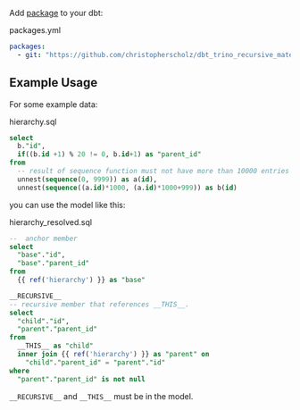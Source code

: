 Add [package](https://docs.getdbt.com/docs/build/packages#git-packages) to your dbt:

packages.yml
``` yaml
packages:
  - git: "https://github.com/christopherscholz/dbt_trino_recursive_materialization.git"
```

## Example Usage
For some example data:

hierarchy.sql
``` sql
select
  b."id",
  if((b.id +1) % 20 != 0, b.id+1) as "parent_id"
from
  -- result of sequence function must not have more than 10000 entries
  unnest(sequence(0, 9999)) as a(id), 
  unnest(sequence((a.id)*1000, (a.id)*1000+999)) as b(id)
```

you can use the model like this:

hierarchy_resolved.sql
``` sql
--  anchor member
select
  "base"."id",
  "base"."parent_id"
from
  {{ ref('hierarchy') }} as "base"

__RECURSIVE__
-- recursive member that references __THIS__.
select
  "child"."id",
  "parent"."parent_id"
from
  __THIS__ as "child"
  inner join {{ ref('hierarchy') }} as "parent" on
    "child"."parent_id" = "parent"."id"
where
  "parent"."parent_id" is not null
```

`__RECURSIVE__` and `__THIS__` must be in the model.